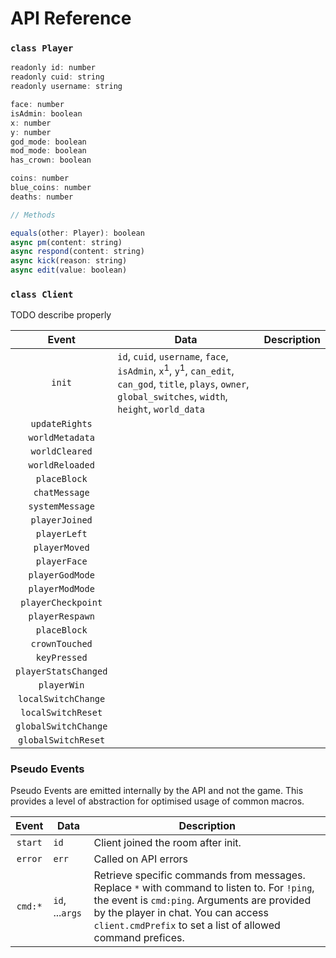 
# API Reference

### `class Player`

```js
readonly id: number
readonly cuid: string
readonly username: string

face: number
isAdmin: boolean
x: number
y: number
god_mode: boolean
mod_mode: boolean
has_crown: boolean

coins: number
blue_coins: number
deaths: number

// Methods

equals(other: Player): boolean
async pm(content: string)
async respond(content: string)
async kick(reason: string)
async edit(value: boolean)
```

### `class Client`



TODO describe properly

| Event | Data | Description |
|:-:|-|-|
| `init` | `id`, `cuid`, `username`, `face`, `isAdmin`, `x`<sup>1</sup>, `y`<sup>1</sup>, `can_edit`, `can_god`, `title`, `plays`, `owner`, `global_switches`, `width`, `height`, `world_data` | |
| `updateRights` |  | |
| `worldMetadata` |  | |
| `worldCleared` |  | |
| `worldReloaded` | | |
| `placeBlock` | | |
| `chatMessage` |  | |
| `systemMessage` |  | |
| `playerJoined` |  | |
| `playerLeft` |  | |
| `playerMoved` |  | |
| `playerFace` |  | |
| `playerGodMode` |  | |
| `playerModMode` |  | |
| `playerCheckpoint` |  | |
| `playerRespawn` |  | |
| `placeBlock` |  | |
| `crownTouched` |  | |
| `keyPressed` |  | |
| `playerStatsChanged` | | |
| `playerWin` | | |
| `localSwitchChange` | | |
| `localSwitchReset` | | |
| `globalSwitchChange` | | |
| `globalSwitchReset` | | |

### Pseudo Events

Pseudo Events are emitted internally by the API and not the game. This provides a level of abstraction for optimised usage of common macros.

| Event | Data | Description |
|:-:|-|-|
| `start` | `id` | Client joined the room after init. |
| `error` | `err` | Called on API errors |
| `cmd:*` | `id`, ...`args` | Retrieve specific commands from messages. Replace `*` with command to listen to. For `!ping`, the event is `cmd:ping`. Arguments are provided by the player in chat. You can access `client.cmdPrefix` to set a list of allowed command prefices. |
